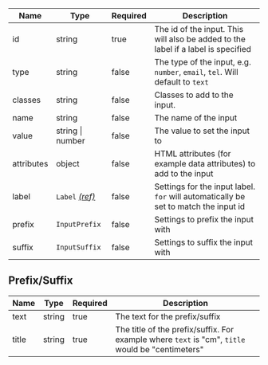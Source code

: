 | Name | Type   | Required | Description |
|------|--------|----------|-------------|
| id   | string | true     | The id of the input. This will also be added to the label if a label is specified |
| type | string | false    | The type of the input, e.g. `number`, `email`, `tel`. Will default to `text` |
| classes | string | false | Classes to add to the input. |
| name | string | false    | The name of the input |
| value | string &#124; number | false | The value to set the input to |
| attributes | object | false | HTML attributes (for example data attributes) to add to the input |
| label | `Label` [_(ref)_](/components/label) | false | Settings for the input label. `for` will automatically be set to match the input id |
| prefix | `InputPrefix` | false | Settings to prefix the input with | 
| suffix | `InputSuffix` | false | Settings to suffix the input with | 

## Prefix/Suffix
| Name | Type   | Required | Description |
|------|--------|----------|-------------|
| text | string | true     | The text for the prefix/suffix |
| title | string | true    | The title of the prefix/suffix. For example where `text` is "cm", `title` would be "centimeters" |
